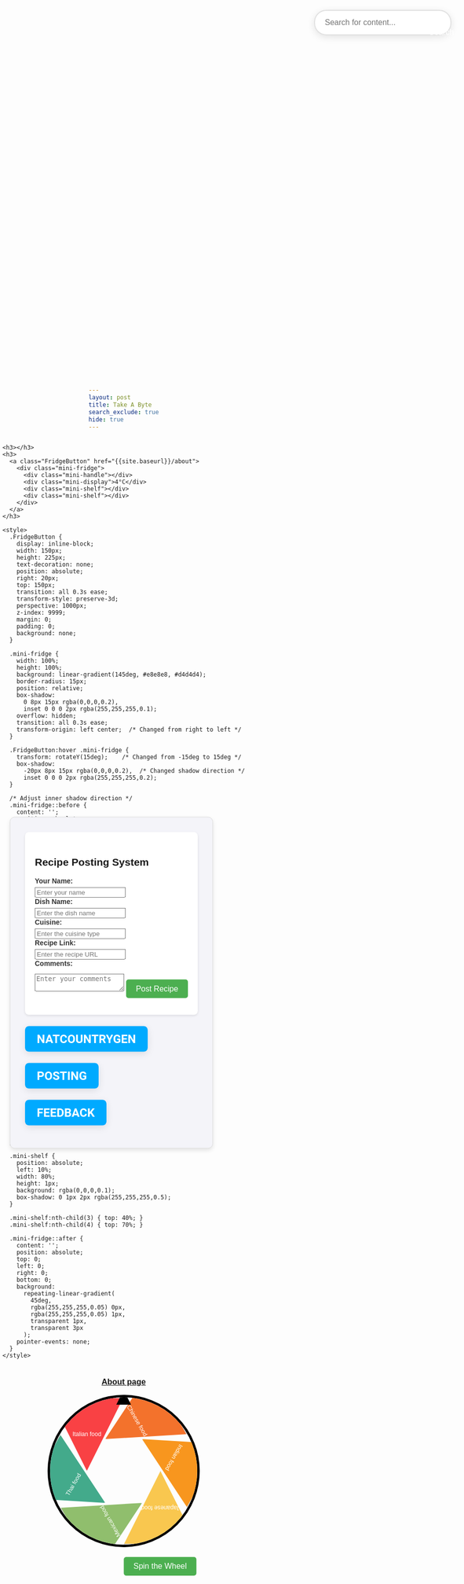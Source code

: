 ```yaml
---
layout: post
title: Take A Byte
search_exclude: true
hide: true
---
```


<!--menu: nav/home.html-->

<html lang="en">
<head>
    <meta charset="UTF-8">
    <meta name="viewport" content="width=device-width, initial-scale=1.0">
    <title>Website Search</title>
    <style>
        body {
            font-family: Arial, sans-serif;
            margin: 0;
            padding: 0;
        }
        .search-container {
            position: absolute;
            top: 20px;
            right: 20px;
            width: 300px;
            transition: all 0.3s ease;
        }
        .search-container input[type="text"] {
            width: calc(100% - 20px);
            padding: 15px 45px 15px 20px;
            font-size: 16px;
            border: 2px solid #e0e0e0;
            border-radius: 25px;
            background: rgba(255, 255, 255, 0.9);
            backdrop-filter: blur(5px);
            box-shadow: 0 4px 15px rgba(0, 0, 0, 0.1);
            transition: all 0.3s ease;
        }
        .search-container input[type="text"]:focus {
            width: calc(100% + 50px);
            border-color: #4CAF50;
            box-shadow: 0 6px 20px rgba(76, 175, 80, 0.2);
            outline: none;
        }
        .search-container button {
            position: absolute;
            right: 5px;
            top: 50%;
            transform: translateY(-50%);
            background: none;
            border: none;
            padding: 10px;
            cursor: pointer;
            transition: all 0.3s ease;
        }
        .search-container button:hover {
            transform: translateY(-50%) scale(1.1);
        }
        .search-icon {
            width: 20px;
            height: 20px;
            border: 2px solid #4CAF50;
            border-radius: 50%;
            position: relative;
        }
        .search-icon::after {
            content: '';
            position: absolute;
            right: -7px;
            bottom: -7px;
            width: 10px;
            height: 2px;
            background: #4CAF50;
            transform: rotate(45deg);
        }
        .results {
            position: absolute;
            top: 100%;
            left: 0;
            right: 0;
            margin-top: 10px;
            background: rgba(255, 255, 255, 0.95);
            backdrop-filter: blur(10px);
            border-radius: 15px;
            box-shadow: 0 8px 25px rgba(0, 0, 0, 0.1);
            max-height: 300px;
            overflow-y: auto;
            opacity: 0;
            transform: translateY(-10px);
            transition: all 0.3s ease;
            z-index: 1000;
        }
        .results.show {
            opacity: 1;
            transform: translateY(0);
        }
        .results a {
            display: block;
            padding: 12px 20px;
            color: #333;
            text-decoration: none;
            border-bottom: 1px solid #eee;
            transition: all 0.2s ease;
        }
        .results a:hover {
            background: rgba(76, 175, 80, 0.1);
            padding-left: 25px;
        }
        .results a:last-child {
            border-bottom: none;
        }
    </style>
</head>
<body>
    <div class="search-container">
        <input type="text" id="searchInput" placeholder="Search for content...">
        <button onclick="performSearch()">Search</button>
        <div class="results" id="results">
            <!-- Search results will appear here -->
        </div>
    </div>
    
<script>
        // List of all pages and their content
        const pages = [
            { url: '/flocker_frontend_period4/navigation/about', title: 'About', keywords: ['about', 'team', 'company', 'fridge'] },
            { url: '/flocker_frontend_period4/navigation/cuisine/thai', title: 'Thai Cuisine', keywords: ['thai', 'food', 'asian', 'cuisine'] },
            { url: '/flocker_frontend_period4/navigation/cuisine/indian', title: 'Indian Cuisine', keywords: ['indian', 'food', 'curry', 'cuisine'] },
            { url: '/flocker_frontend_period4/navigation/cuisine/italian', title: 'Italian Cuisine', keywords: ['italian', 'pasta', 'pizza', 'cuisine'] },
            { url: '/flocker_frontend_period4/navigation/buttons/posting', title: 'Post Recipe', keywords: ['post', 'recipe', 'share', 'create'] },
            { url: '/flocker_frontend_period4/navigation/feedback', title: 'Feedback', keywords: ['feedback', 'comments', 'suggestions'] },
            { url: '/flocker_frontend_period4/natcountrygen', title: 'NatCountryGen', keywords: ['generator', 'country', 'national'] }
            // Add more pages as needed
        ];

        function performSearch() {
            const query = document.getElementById('searchInput').value.trim().toLowerCase();
            const resultsContainer = document.getElementById('results');
            resultsContainer.innerHTML = '';

            if (!query) {
                resultsContainer.classList.remove('show');
                return;
            }

            const matchingPages = pages.filter(page => 
                page.keywords.some(keyword => keyword.includes(query)) ||
                page.title.toLowerCase().includes(query)
            );

            if (matchingPages.length === 0) {
                resultsContainer.innerHTML = '<div style="padding: 12px 20px; color: #666;">No results found</div>';
            } else {
                matchingPages.forEach(page => {
                    const link = document.createElement('a');
                    link.href = page.url;
                    link.textContent = page.title;
                    resultsContainer.appendChild(link);
                });
            }

            resultsContainer.classList.add('show');
        }

        // Add event listener for real-time search
        document.getElementById('searchInput').addEventListener('input', performSearch);

        // Close results when clicking outside
        document.addEventListener('click', (e) => {
            const resultsContainer = document.getElementById('results');
            const searchContainer = document.querySelector('.search-container');
            if (!searchContainer.contains(e.target)) {
                resultsContainer.classList.remove('show');
            }
        });
    </script>

    <h3></h3>
    <h3>
      <a class="FridgeButton" href="{{site.baseurl}}/about">
        <div class="mini-fridge">
          <div class="mini-handle"></div>
          <div class="mini-display">4°C</div>
          <div class="mini-shelf"></div>
          <div class="mini-shelf"></div>
        </div>
      </a>
    </h3>

    <style>
      .FridgeButton {
        display: inline-block;
        width: 150px;
        height: 225px;
        text-decoration: none;
        position: absolute;
        right: 20px;
        top: 150px;
        transition: all 0.3s ease;
        transform-style: preserve-3d;
        perspective: 1000px;
        z-index: 9999;
        margin: 0;
        padding: 0;
        background: none;
      }

      .mini-fridge {
        width: 100%;
        height: 100%;
        background: linear-gradient(145deg, #e8e8e8, #d4d4d4);
        border-radius: 15px;
        position: relative;
        box-shadow: 
          0 8px 15px rgba(0,0,0,0.2),
          inset 0 0 0 2px rgba(255,255,255,0.1);
        overflow: hidden;
        transition: all 0.3s ease;
        transform-origin: left center;  /* Changed from right to left */
      }

      .FridgeButton:hover .mini-fridge {
        transform: rotateY(15deg);    /* Changed from -15deg to 15deg */
        box-shadow: 
          -20px 8px 15px rgba(0,0,0,0.2),  /* Changed shadow direction */
          inset 0 0 0 2px rgba(255,255,255,0.2);
      }

      /* Adjust inner shadow direction */
      .mini-fridge::before {
        content: '';
        position: absolute;
        top: 0;
        left: 0;
        width: 100%;
        height: 100%;
        background: linear-gradient(
          to left,          /* Changed from right to left */
          rgba(0,0,0,0.2) 0%,
          transparent 20%
        );
        opacity: 0;
        transition: opacity 0.3s ease;
        pointer-events: none;
      }

      .FridgeButton:hover .mini-fridge::before {
        opacity: 1;
      }

      .mini-handle {
        position: absolute;
        right: 12px;      /* Adjusted for larger size */
        top: 50%;
        transform: translateY(-50%);
        width: 10px;      /* Slightly wider handle */
        height: 60%;
        background: linear-gradient(90deg, #888, #999);
        border-radius: 4px;
        box-shadow: 
          inset -1px 0 3px rgba(0,0,0,0.3),
          1px 0 2px rgba(255,255,255,0.5);
      }

      .mini-display {
        position: absolute;
        top: 15px;        /* Adjusted for larger size */
        left: 50%;
        transform: translateX(-50%);
        background: #000;
        color: #00ff00;
        padding: 4px 10px;  /* Slightly larger padding */
        border-radius: 4px;
        font-family: 'Digital', monospace;
        font-size: 14px;    /* Increased font size */
        box-shadow: 
          inset 0 0 3px rgba(0,255,0,0.5),
          0 0 5px rgba(0,0,0,0.2);
      }

      .mini-shelf {
        position: absolute;
        left: 10%;
        width: 80%;
        height: 1px;
        background: rgba(0,0,0,0.1);
        box-shadow: 0 1px 2px rgba(255,255,255,0.5);
      }

      .mini-shelf:nth-child(3) { top: 40%; }
      .mini-shelf:nth-child(4) { top: 70%; }

      .mini-fridge::after {
        content: '';
        position: absolute;
        top: 0;
        left: 0;
        right: 0;
        bottom: 0;
        background: 
          repeating-linear-gradient(
            45deg,
            rgba(255,255,255,0.05) 0px,
            rgba(255,255,255,0.05) 1px,
            transparent 1px,
            transparent 3px
          );
        pointer-events: none;
      }
    </style>
</body>
</html>

<h3> <a class="aboutButton" href="{{site.baseurl}}/navigation/about">About page</a></h3>


<head>
    <meta charset="UTF-8">
    <meta name="viewport" content="width=device-width, initial-scale=1.0">
    <title>Random Cuisine Spinner</title>
    <style>
        body {
            font-family: Arial, sans-serif;
            display: flex;
            flex-direction: column;
            justify-content: center;
            align-items: center;
            height: 100vh;
            margin: 0;
            background-color: #f4f4f9;
        }
        .wheel-container {
            position: relative;
            width: 300px;
            height: 300px;
            border-radius: 50%;
            border: 5px solid #000;
            overflow: hidden;
        }
        .wheel {
            width: 100%;
            height: 100%;
            position: absolute;
            transform-origin: center;
            transition: transform 5s cubic-bezier(0.33, 1, 0.68, 1);
            a
        }
        .slice {
            position: absolute;
            width: 50%;
            height: 50%;
            background-color: #eee;
            border: 2px solid #ccc;
            box-sizing: border-box;
            clip-path: polygon(0% 0%, 100% 0%, 50% 100%);
            transform-origin: 100% 100%;
               display: flex; 
            justify-content: center;  
            align-items: center; 
            color: white;  
            font-size: 12px;  
           text-align: center; 
            padding: 5px;  
        }
        .slice:nth-child(1) { background: #f94144; transform: rotate(0deg); }
        .slice:nth-child(2) { background: #f3722c; transform: rotate(60deg); }
        .slice:nth-child(3) { background: #f8961e; transform: rotate(120deg); }
        .slice:nth-child(4) { background: #f9c74f; transform: rotate(180deg); }
        .slice:nth-child(5) { background: #90be6d; transform: rotate(240deg); }
        .slice:nth-child(6) { background: #43aa8b; transform: rotate(300deg); }
        .pointer {
            position: absolute;
            top: -15px;
            left: 50%;
            width: 0;
            height: 0;
            border-left: 15px solid transparent;
            border-right: 15px solid transparent;
            border-bottom: 30px solid #000;
            transform: translateX(-50%);
            z-index: 1;
        }
        button {
            margin-top: 20px;
            padding: 10px 20px;
            font-size: 16px;
            cursor: pointer;
            background-color: #4caf50;
            color: white;
            border: none;
            border-radius: 5px;
        }
        button:disabled {
            background-color: #aaa;
            cursor: not-allowed;
        }
        #result {
            margin-top: 20px;
            font-size: 20px;
            font-weight: bold;
            color: #333;
        }
        #spinButton {
          transform: translateX(50%)
        }
    </style>
</head>
<body>
    <div class="wheel-container">
        <div class="pointer"></div>
        <div class="wheel" id="wheel">
            <div class="slice">Italian food</div>
            <div class="slice">Chinese food</div>
            <div class="slice">Indian food</div>
            <div class="slice">Japanese food</div>
            <div class="slice">Mexican food</div>
            <div class="slice">Thai food</div>
        </div>
    </div>
    <button id="spinButton" onclick="spinWheel()">Spin the Wheel</button>
    <div id="result"></div>

<script>
        let currentRotation = 0;
        const spinButton = document.getElementById('spinButton');
        const resultDiv = document.getElementById('result');

        // Add single wheel sound effect
        const spinSound = new Audio('https://cdn.freesound.org/previews/242/242501_4414128-lq.mp3');  // Click sound for spin

        function spinWheel() {
            spinButton.disabled = true;
            
            // Play spin sound
            spinSound.volume = 0.3;
            spinSound.play();

            const wheel = document.getElementById('wheel');
            const randomRotations = Math.floor(Math.random() * 4) + 5;
            const randomSlice = Math.floor(Math.random() * 360);
            const totalRotation = randomRotations * 360 + randomSlice;

            currentRotation += totalRotation;
            wheel.style.transform = `rotate(${currentRotation}deg)`;

            setTimeout(() => {
                spinButton.disabled = false;
                const normalizedRotation = currentRotation % 360;
                const sliceIndex = (6 - Math.floor(normalizedRotation / 60)) % 6;
                const slices = document.querySelectorAll('.slice');
                const selectedCuisine = slices[sliceIndex].textContent;
                resultDiv.textContent = `The Spinner Chose: ${selectedCuisine}`;
                createDynamicButton(selectedCuisine);
            }, 5000);
        }

        // Function to create a button and set its link based on the selected cuisine
        function createDynamicButton(selectedCuisine) {
            // Clear any existing button
            const existingButton = document.querySelector(".dynamic-link");
            if (existingButton) existingButton.remove();

            // Get the link associated with the selected cuisine
            const link = cuisinePages[selectedCuisine];

            if (link) {
                // Create a button element
                const button = document.createElement("button");
                button.textContent = `Go to ${selectedCuisine.charAt(0).toUpperCase() + selectedCuisine.slice(1)} Cuisine`;
                button.classList.add("dynamic-link");

                // Add a click event to redirect to the page
                button.addEventListener("click", () => {
                    window.location.href = link;
                });

                // Append the button to the document body (or another container)
                document.body.appendChild(button);
            }
        }

        // Object mapping variable values to URLs
        const cuisinePages = {
            "Italian food": "{{site.baseurl}}/navigation/cuisine/italian",
            "Chinese food": "{{site.baseurl}}/navigation/cuisine/chinese",
            "Indian food": "{{site.baseurl}}/navigation/cuisine/indian",
            "Japanese food": "{{site.baseurl}}/navigation/cuisine/japanese",
            "Mexican food": "{{site.baseurl}}/navigation/cuisine/mexican",
            "Thai food": "{{site.baseurl}}/navigation/cuisine/thai"
        };
    </script>
</body>







<head>
  <title>Recipe Posting System</title>
  <style>
        /* Wrapper to isolate the container */
        .recipe-wrapper {
        position: absolute; /* Position the container */
        top: 50%; /* Center vertically */
        left: 20px; 
        transform: translateY(-50%); /* Adjust for vertical centering */
        padding: 30px;
        max-width: 700px;
        background-color: #f4f4f9;
        border: 1px solid #ddd;
        border-radius: 10px;
        box-shadow: 0 4px 8px rgba(0, 0, 0, 0.1);
        }
        body {
        margin: 0;
        padding: 0;
        background-color: #fdfdfd;
        }
        .container {
        background: white;
        padding: 20px;
        border-radius: 8px;
        box-shadow: 0 2px 5px rgba(0, 0, 0, 0.1);
        }
        form label {
        display: block; /* Labels on their own line */
        margin-bottom: 5px; /* Small spacing below the label */
        font-weight: bold;
        color: #333;
        }
  </style>
</head>

<body>
  <section class="recipe-wrapper">
    <div class="container">
        <h1>Recipe Posting System</h1>
        <form id="recipeForm">
        <label for="name">Your Name:</label>
        <input type="text" id="name" placeholder="Enter your name" required>
        <label for="dish">Dish Name:</label>
        <input type="text" id="dish" placeholder="Enter the dish name" required>
        <label for="cuisine">Cuisine:</label>
        <input type="text" id="cuisine" placeholder="Enter the cuisine type" required>
        <label for="link">Recipe Link:</label>
        <input type="url" id="link" placeholder="Enter the recipe URL" required>
        <label for="comments">Comments:</label>
        <textarea id="comments" placeholder="Enter your comments" required></textarea>
        <button type="submit">Post Recipe</button>
        </form>
        <div id="postsContainer">
        </div>
    </div>


<style>
    .discover-more-button {
    display: inline-block;
    margin-top: 10px;
    padding: 10px 15px;
    background-color: #007BFF;
    color: white;
    text-decoration: none;
    border-radius: 5px;
    font-size: 1rem;
}

.discover-more-button:hover {
    background-color: #0056b3;
}
</style>

<script>
    document.getElementById("recipeForm").addEventListener("submit", function (e) {
    e.preventDefault();

    // Get form inputs
    const name = document.getElementById("name").value;
    const dish = document.getElementById("dish").value;
    const cuisine = document.getElementById("cuisine").value;
    const link = document.getElementById("link").value;
    const comments = document.getElementById("comments").value;

    // Create a post object
    const post = { name, dish, cuisine, link, comments };

    // Retrieve existing posts from localStorage
    const posts = JSON.parse(localStorage.getItem("posts")) || [];

    // Add the new post
    posts.push(post);

    // Save back to localStorage
    localStorage.setItem("posts", JSON.stringify(posts));

    // Display confirmation message
    const formContainer = document.querySelector(".container");
    formContainer.innerHTML = 
        <p>Your recipe has been posted!</p>
        <p><a href="{{site.baseurl}}/navigation/buttons/posting" class="discover-more-button">Discover More</a></p>
    ;
    });
  </script>

<h3>
  <a class="Fridge" href="{{site.baseurl}}/natcountrygen" style="font-family: 'Roboto', sans-serif; font-size: 24px; font-weight: bold; text-transform: uppercase; text-decoration: none; background-color: #00aaff; color: white; padding: 12px 24px; border-radius: 8px; transition: all 0.3s ease-in-out; box-shadow: 0px 4px 15px rgba(0, 0, 0, 0.1); display: inline-block;">
    NatCountryGen
  </a>
  
</h3>

<style>
  .Fridge:hover {
    background-color: #0077cc;  /* Darker blue on hover */
    transform: scale(1.05);  /* Slight zoom effect on hover */
    box-shadow: 0px 8px 20px rgba(0, 0, 0, 0.15);  /* Stronger shadow on hover */
  }

  .Fridge:focus {
    outline: none;  /* Remove outline on focus */
    border: 2px solid #ffcc00;  /* Add a cool yellow border when focused */
  }
</style>

<h3>
  <a class="Fridge" href="{{site.baseurl}}/navigation/buttons/posting" style="font-family: 'Roboto', sans-serif; font-size: 24px; font-weight: bold; text-transform: uppercase; text-decoration: none; background-color: #00aaff; color: white; padding: 12px 24px; border-radius: 8px; transition: all 0.3s ease-in-out; box-shadow: 0px 4px 15px rgba(0, 0, 0, 0.1); display: inline-block;">
    Posting
  </a>
  
</h3>

<style>
  .Fridge:hover {
    background-color: #0077cc;  /* Darker blue on hover */
    transform: scale(1.05);  /* Slight zoom effect on hover */
    box-shadow: 0px 8px 20px rgba(0, 0, 0, 0.15);  /* Stronger shadow on hover */
  }

  .Fridge:focus {
    outline: none;  /* Remove outline on focus */
    border: 2px solid #ffcc00;  /* Add a cool yellow border when focused */
  }
</style>

<h3>
  <a class="Fridge" href="{{site.baseurl}}/navigation/feedback" style="font-family: 'Roboto', sans-serif; font-size: 24px; font-weight: bold; text-transform: uppercase; text-decoration: none; background-color: #00aaff; color: white; padding: 12px 24px; border-radius: 8px; transition: all 0.3s ease-in-out; box-shadow: 0px 4px 15px rgba(0, 0, 0, 0.1); display: inline-block;">
    Feedback
  </a>
  
</h3>

<style>
  .Fridge:hover {
    background-color: #0077cc;  /* Darker blue on hover */
    transform: scale(1.05);  /* Slight zoom effect on hover */
    box-shadow: 0px 8px 20px rgba(0, 0, 0, 0.15);  /* Stronger shadow on hover */
  }

  .Fridge:focus {
    outline: none;  /* Remove outline on focus */
    border: 2px solid #ffcc00;  /* Add a cool yellow border when focused */
  }
</style>
